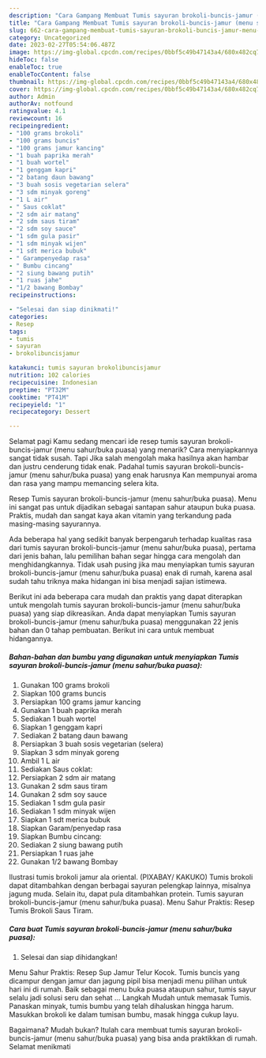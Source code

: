```yaml
---
description: "Cara Gampang Membuat Tumis sayuran brokoli-buncis-jamur (menu sahur/buka puasa) yang Sempurna"
title: "Cara Gampang Membuat Tumis sayuran brokoli-buncis-jamur (menu sahur/buka puasa) yang Sempurna"
slug: 662-cara-gampang-membuat-tumis-sayuran-brokoli-buncis-jamur-menu-sahur-buka-puasa-yang-sempurna
category: Uncategorized
date: 2023-02-27T05:54:06.487Z
image: https://img-global.cpcdn.com/recipes/0bbf5c49b47143a4/680x482cq70/tumis-sayuran-brokoli-buncis-jamur-menu-sahurbuka-puasa-foto-resep-utama.jpg
hideToc: false
enableToc: true
enableTocContent: false
thumbnail: https://img-global.cpcdn.com/recipes/0bbf5c49b47143a4/680x482cq70/tumis-sayuran-brokoli-buncis-jamur-menu-sahurbuka-puasa-foto-resep-utama.jpg
cover: https://img-global.cpcdn.com/recipes/0bbf5c49b47143a4/680x482cq70/tumis-sayuran-brokoli-buncis-jamur-menu-sahurbuka-puasa-foto-resep-utama.jpg
author: Admin
authorAv: notfound
ratingvalue: 4.1
reviewcount: 16
recipeingredient:
- "100 grams brokoli"
- "100 grams buncis"
- "100 grams jamur kancing"
- "1 buah paprika merah"
- "1 buah wortel"
- "1 genggam kapri"
- "2 batang daun bawang"
- "3 buah sosis vegetarian selera"
- "3 sdm minyak goreng"
- "1 L air"
- " Saus coklat"
- "2 sdm air matang"
- "2 sdm saus tiram"
- "2 sdm soy sauce"
- "1 sdm gula pasir"
- "1 sdm minyak wijen"
- "1 sdt merica bubuk"
- " Garampenyedap rasa"
- " Bumbu cincang"
- "2 siung bawang putih"
- "1 ruas jahe"
- "1/2 bawang Bombay"
recipeinstructions:

- "Selesai dan siap dinikmati!"
categories:
- Resep
tags:
- tumis
- sayuran
- brokolibuncisjamur

katakunci: tumis sayuran brokolibuncisjamur 
nutrition: 102 calories
recipecuisine: Indonesian
preptime: "PT32M"
cooktime: "PT41M"
recipeyield: "1"
recipecategory: Dessert

---
```



Selamat pagi Kamu sedang mencari ide resep tumis sayuran brokoli-buncis-jamur (menu sahur/buka puasa) yang menarik? Cara menyiapkannya sangat tidak susah. Tapi Jika salah mengolah maka hasilnya akan hambar dan justru cenderung tidak enak. Padahal tumis sayuran brokoli-buncis-jamur (menu sahur/buka puasa) yang enak harusnya Kan mempunyai aroma dan rasa yang mampu memancing selera kita.


Resep Tumis sayuran brokoli-buncis-jamur (menu sahur/buka puasa). Menu ini sangat pas untuk dijadikan sebagai santapan sahur ataupun buka puasa. Praktis, mudah dan sangat kaya akan vitamin yang terkandung pada masing-masing sayurannya.

Ada beberapa hal yang sedikit banyak berpengaruh terhadap kualitas rasa dari tumis sayuran brokoli-buncis-jamur (menu sahur/buka puasa), pertama dari jenis bahan, lalu pemilihan bahan segar hingga cara mengolah dan menghidangkannya. Tidak usah pusing jika mau menyiapkan tumis sayuran brokoli-buncis-jamur (menu sahur/buka puasa) enak di rumah, karena asal sudah tahu triknya maka hidangan ini bisa menjadi sajian istimewa.


Berikut ini ada beberapa cara mudah dan praktis yang dapat diterapkan untuk mengolah tumis sayuran brokoli-buncis-jamur (menu sahur/buka puasa) yang siap dikreasikan. Anda dapat menyiapkan Tumis sayuran brokoli-buncis-jamur (menu sahur/buka puasa) menggunakan 22 jenis bahan dan 0 tahap pembuatan. Berikut ini cara untuk membuat hidangannya.

<!--inarticleads1-->

##### Bahan-bahan dan bumbu yang digunakan untuk menyiapkan Tumis sayuran brokoli-buncis-jamur (menu sahur/buka puasa):

1. Gunakan 100 grams brokoli
1. Siapkan 100 grams buncis
1. Persiapkan 100 grams jamur kancing
1. Gunakan 1 buah paprika merah
1. Sediakan 1 buah wortel
1. Siapkan 1 genggam kapri
1. Sediakan 2 batang daun bawang
1. Persiapkan 3 buah sosis vegetarian (selera)
1. Siapkan 3 sdm minyak goreng
1. Ambil 1 L air
1. Sediakan  Saus coklat:
1. Persiapkan 2 sdm air matang
1. Gunakan 2 sdm saus tiram
1. Gunakan 2 sdm soy sauce
1. Sediakan 1 sdm gula pasir
1. Sediakan 1 sdm minyak wijen
1. Siapkan 1 sdt merica bubuk
1. Siapkan  Garam/penyedap rasa
1. Siapkan  Bumbu cincang:
1. Sediakan 2 siung bawang putih
1. Persiapkan 1 ruas jahe
1. Gunakan 1/2 bawang Bombay


Ilustrasi tumis brokoli jamur ala oriental. (PIXABAY/ KAKUKO) Tumis brokoli dapat ditambahkan dengan berbagai sayuran pelengkap lainnya, misalnya jagung muda. Selain itu, dapat pula ditambahkan protein. Tumis sayuran brokoli-buncis-jamur (menu sahur/buka puasa). Menu Sahur Praktis: Resep Tumis Brokoli Saus Tiram. 

<!--inarticleads2-->

##### Cara buat Tumis sayuran brokoli-buncis-jamur (menu sahur/buka puasa):


1. Selesai dan siap dihidangkan!

Menu Sahur Praktis: Resep Sup Jamur Telur Kocok. Tumis buncis yang dicampur dengan jamur dan jagung pipil bisa menjadi menu pilihan untuk hari ini di rumah. Baik sebagai menu buka puasa ataupun sahur, tumis sayur selalu jadi solusi seru dan sehat … Langkah Mudah untuk memasak Tumis. Panaskan minyak, tumis bumbu yang telah dihaluskan hingga harum. Masukkan brokoli ke dalam tumisan bumbu, masak hingga cukup layu. 

Bagaimana? Mudah bukan? Itulah cara membuat tumis sayuran brokoli-buncis-jamur (menu sahur/buka puasa) yang bisa anda praktikkan di rumah. Selamat menikmati
